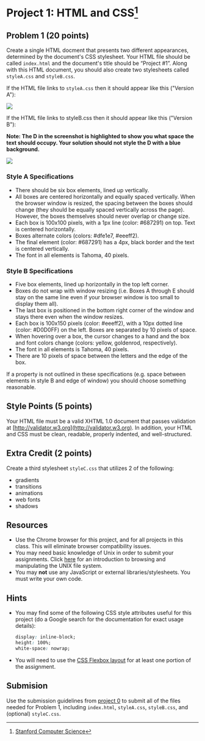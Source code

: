 # Project 1: HTML and CSS[^1]

## Problem 1 (20 points)

Create a single HTML docment that presents two different appearances, determined by the document's CSS stylesheet. Your HTML file should be called ```index.html``` and the document's title should be “Project #1”. Along with this HTML document, you should also create two stylesheets called ```styleA.css``` and ```styleB.css```.

If the HTML file links to ```styleA.css``` then it should appear like this ("Version A"):

![](https://github.com/btdobbs/WA/blob/main/Project/01/p1vA.png)

If the HTML file links to styleB.css then it should appear like this ("Version B"):

**Note: The D in the screenshot is highlighted to show you what space the text should occupy. Your solution should not style the D with a blue background.**

![](https://github.com/btdobbs/WA/blob/main/Project/01/p1vB.png)

### Style A Specifications

- There should be six box elements, lined up vertically.
- All boxes are centered horizontally and equally spaced vertically. When the browser window is resized, the spacing between the boxes should change (they should be equally spaced vertically across the page). However, the boxes themselves should never overlap or change size.
- Each box is 100x100 pixels, with a 1px line (color: #687291) on top. Text is centered horizontally.
- Boxes alternate colors (colors: #dfe1e7, #eeeff2).
- The final element (color: #687291) has a 4px, black border and the text is centered vertically.
- The font in all elements is Tahoma, 40 pixels.

### Style B Specifications

- Five box elements, lined up horizontally in the top left corner.
- Boxes do not wrap with window resizing (i.e. Boxes A through E should stay on the same line even if your browser window is too small to display them all).
- The last box is positioned in the bottom right corner of the window and stays there even when the window resizes.
- Each box is 100x150 pixels (color: #eeeff2), with a 10px dotted line (color: #D0D0FF) on the left. Boxes are separated by 10 pixels of space.
- When hovering over a box, the cursor changes to a hand and the box and font colors change (colors: yellow, goldenrod, respectively).
- The font in all elements is Tahoma, 40 pixels.
- There are 10 pixels of space between the letters and the edge of the box.

If a property is not outlined in these specifications (e.g. space between elements in style B and edge of window) you should choose something reasonable.

## Style Points (5 points)

Your HTML file must be a valid XHTML 1.0 document that passes validation at [http://validator.w3.org](http://validator.w3.org). In addition, your HTML and CSS must be clean, readable, properly indented, and well-structured.

## Extra Credit (2 points)

Create a third stylesheet ```styleC.css``` that utilizes 2 of the following:

- gradients
- transitions
- animations
- web fonts
- shadows

## Resources

- Use the Chrome browser for this project, and for all projects in this class. This will eliminate browser compatibility issues.
- You may need basic knowledge of Unix in order to submit your assignments. Click [here](https://github.com/btdobbs/AI/blob/main/Project/Terminal.md) for an introduction to browsing and manipulating the UNIX file system.
- You may **not** use any JavaScript or external libraries/stylesheets. You must write your own code.

## Hints

- You may find some of the following CSS style attributes useful for this project (do a Google search for the documentation for exact usage details):
  ```css
  display: inline-block;
  height: 100%;
  white-space: nowrap;
  ```
- You will need to use the [CSS Flexbox layout](https://developer.mozilla.org/en-US/docs/Web/CSS/CSS_Flexible_Box_Layout) for at least one portion of the assignment.

## Submision

Use the submission guidelines from [project 0](https://github.com/btdobbs/WA/tree/main/Project/00) to submit all of the files needed for Problem 1, including ```index.html```, ```styleA.css```, ```styleB.css```, and (optional) ```styleC.css```.

[^1]: [Stanford Computer Science](https://cs.stanford.edu)

